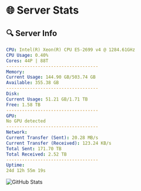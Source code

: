 # 🌐 Server Stats
## 🔍 Server Info
```yaml
CPU: Intel(R) Xeon(R) CPU E5-2699 v4 @ 1284.61GHz
CPU Usage: 0.40%
Cores: 44P | 88T
-----------------------------------
Memory:
Current Usage: 144.90 GB/503.74 GB
Available: 355.38 GB
-----------------------------------
Disk:
Current Usage: 51.21 GB/1.71 TB
Free: 1.58 TB
-----------------------------------
GPU:
No GPU detected
-----------------------------------
Network:
Current Transfer (Sent): 20.28 MB/s
Current Transfer (Received): 123.24 KB/s
Total Sent: 171.70 TB
Total Received: 2.52 TB
-----------------------------------
Uptime:
24d 12h 55m 19s
```
![GitHub Stats](https://img.shields.io/badge/Updated-2025-03-04_11:38:37-blue)